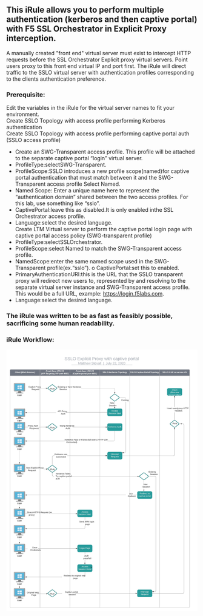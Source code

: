 ## This iRule allows you to perform multiple authentication (kerberos and then captive portal) with F5 SSL Orchestrator in Explicit Proxy interception. 

A manually created "front end" virtual server must exist to intercept HTTP requests before the SSL Orchestrator Explicit proxy virtual servers. 
Point users proxy to this front end virtual IP and port first. The iRule will direct traffic to the SSLO virtual server with authentication profiles corresponding to the clients authentication preference.    

### Prerequisite: 
Edit the variables in the iRule for the virtual server names to fit your environment.   
Create SSLO Topology with access profile performing Kerberos authentication  
Create SSLO Topology with access profile performing captive portal auth (SSLO access profile)  
- Create an SWG-Transparent access profile. This profile will be attached to the separate captive portal “login” virtual server.
- ProfileType:selectSWG-Transparent.
- ProfileScope:SSLO introduces a new profile scope(named)for captive portal authentication that must match between it and the SWG-Transparent access profile Select Named.
- Named Scope: Enter a unique name here to represent the “authentication domain” shared between the two access profiles. For this lab, use something like “sslo”.
- CaptivePortal:leave this as disabled.It is only enabled inthe SSL Orchestrator access profile.
- Language:select the desired language.  
Create LTM Virtual server to perform the captive portal login page with captive portal access policy (SWG-transparent profile)
- ProfileType:selectSSLOrchestrator.
- ProfileScope:select Named to match the SWG-Transparent access profile.
- NamedScope:enter the same named scope used in the SWG-Transparent profile(ex.“sslo”). o CaptivePortal:set this to enabled.
- PrimaryAuthenticationURI:this is the URL that the SSLO transparent proxy will redirect new users to, represented by and resolving to the separate virtual server instance and SWG-Transparent access profile. This would be a full URL, example: https://login.f5labs.com.
- Language:select the desired language.
### The iRule was written to be as fast as feasibly possible, sacrificing some human readability.  

### iRule Workflow: 
![iRule Workflow](https://raw.githubusercontent.com/megamattzilla/iRules/master/SSLO_Multiple_Auth/irule_flow.jpeg)
